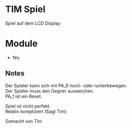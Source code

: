 # TIM Spiel

Spiel auf dem LCD Display

# Module
- Nix

## Notes
Der Spieler kann sich mit PA_6 hoch- oder runterbewegen.  
Der Spieler muss den Gegner ausweichen.  
PA_1 ist ein Reset.

Spiel ist nicht perfekt.  
Relativ kompliziert (Sagt Tim)

Gemacht von Tim